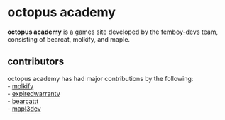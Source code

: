 # octopus academy
**octopus academy** is a games site developed by the [femboy-devs](https://github.com/femboy-devs) team, consisting of bearcat, molkify, and maple. 

## contributors
octopus academy has had major contributions by the following:  
\- [molkify](https://github.com/molkify)  
\- [expiredwarranty](https://github.com/ExpiredWarranty)  
\- [bearcattt](https://github.com/bearcattt)  
\- [mapl3dev](https://github.com/mapl3dev)  
